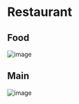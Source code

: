 # Restaurant

## Food

![image](https://user-images.githubusercontent.com/40522320/233771362-1cfa6e33-a3b4-4b41-9a59-40faed544063.png)

## Main

![image](https://user-images.githubusercontent.com/40522320/233771384-000ffb13-837f-4a37-83e5-e4e33944f507.png)
